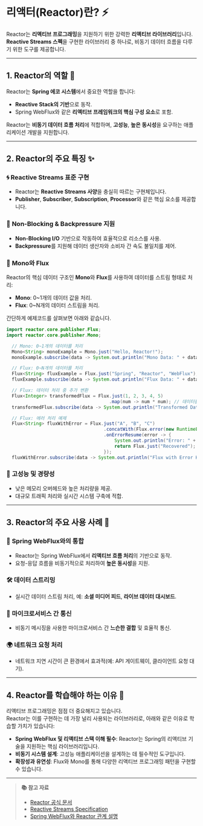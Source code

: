 # 리액터(Reactor)란? ⚡

Reactor는 **리액티브 프로그래밍**을 지원하기 위한 강력한 **리액티브 라이브러리**입니다.  
**Reactive Streams 스펙**을 구현한 라이브러리 중 하나로, 비동기 데이터 흐름을 다루기 위한 도구를 제공합니다.

---

## 1. Reactor의 역할 🔄

Reactor는 **Spring 에코 시스템**에서 중요한 역할을 합니다:
- **Reactive Stack의 기반**으로 동작.
- Spring WebFlux와 같은 **리액티브 프레임워크의 핵심 구성 요소**로 포함.

Reactor는 **비동기 데이터 흐름 처리**에 적합하며, **고성능**, **높은 동시성**을 요구하는 애플리케이션 개발을 지원합니다.

---

## 2. Reactor의 주요 특징 ✨

### 🌀 **Reactive Streams 표준 구현**
- Reactor는 **Reactive Streams 사양**을 충실히 따르는 구현체입니다.
- **Publisher**, **Subscriber**, **Subscription**, **Processor**와 같은 핵심 요소를 제공합니다.

### 🧵 **Non-Blocking & Backpressure 지원**
- **Non-Blocking I/O** 기반으로 작동하여 효율적으로 리소스를 사용.
- **Backpressure**를 지원해 데이터 생산자와 소비자 간 속도 불일치를 제어.

### 🔧 **Mono와 Flux**
Reactor의 핵심 데이터 구조인 **Mono**와 **Flux**를 사용하여 데이터를 스트림 형태로 처리:
- **Mono**: 0~1개의 데이터 값을 처리.
- **Flux**: 0~N개의 데이터 스트림을 처리.

간단하게 예제코드를 살펴보면 아래와 같습니다.

```java
import reactor.core.publisher.Flux;
import reactor.core.publisher.Mono;

  // Mono: 0~1개의 데이터를 처리
  Mono<String> monoExample = Mono.just("Hello, Reactor!");
  monoExample.subscribe(data -> System.out.println("Mono Data: " + data));

  // Flux: 0~N개의 데이터를 처리
  Flux<String> fluxExample = Flux.just("Spring", "Reactor", "WebFlux");
  fluxExample.subscribe(data -> System.out.println("Flux Data: " + data));

  // Flux: 데이터 처리 중 추가 변환
  Flux<Integer> transformedFlux = Flux.just(1, 2, 3, 4, 5)
                                      .map(num -> num * num); // 데이터를 제곱
  transformedFlux.subscribe(data -> System.out.println("Transformed Data: " + data));

  // Flux: 에러 처리 예제
  Flux<String> fluxWithError = Flux.just("A", "B", "C")
                                    .concatWith(Flux.error(new RuntimeException("An error occurred!")))
                                    .onErrorResume(error -> {
                                        System.out.println("Error: " + error.getMessage());
                                        return Flux.just("Recovered"); // 에러 발생 시 대체 스트림 제공
                                    });
  fluxWithError.subscribe(data -> System.out.println("Flux with Error Handling: " + data));

```


### 🚀 **고성능 및 경량성**
- 낮은 메모리 오버헤드와 높은 처리량을 제공.
- 대규모 트래픽 처리와 실시간 시스템 구축에 적합.

---

## 3. Reactor의 주요 사용 사례 🌟

### 📡 **Spring WebFlux와의 통합**
- Reactor는 Spring WebFlux에서 **리액티브 흐름 처리**의 기반으로 동작.
- 요청-응답 흐름을 비동기적으로 처리하여 **높은 동시성**을 지원.

### 🛠️ **데이터 스트리밍**
- 실시간 데이터 스트림 처리, 예: **소셜 미디어 피드**, **라이브 데이터 대시보드**.

### 🔄 **마이크로서비스 간 통신**
- 비동기 메시징을 사용한 마이크로서비스 간 **느슨한 결합** 및 효율적 통신.

### 🌍 **네트워크 요청 처리**
- 네트워크 지연 시간이 큰 환경에서 효과적(예: API 게이트웨이, 클라이언트 요청 대기).

---

## 4. Reactor를 학습해야 하는 이유 🤔

리액티브 프로그래밍은 점점 더 중요해지고 있습니다.  
Reactor는 이를 구현하는 데 가장 널리 사용되는 라이브러리로, 아래와 같은 이유로 학습할 가치가 있습니다:

- **Spring WebFlux 및 리액티브 스택 이해 필수**: Reactor는 Spring의 리액티브 기술을 지원하는 핵심 라이브러리입니다.
- **비동기 시스템 설계**: 고성능 애플리케이션을 설계하는 데 필수적인 도구입니다.
- **확장성과 유연성**: Flux와 Mono를 통해 다양한 리액티브 프로그래밍 패턴을 구현할 수 있습니다.

---

> **📚 참고 자료**  
> - [Reactor 공식 문서](https://projectreactor.io/)  
> - [Reactive Streams Specification](https://www.reactive-streams.org/)  
> - [Spring WebFlux와 Reactor 관계 설명](https://spring.io/projects/spring-webflux)

